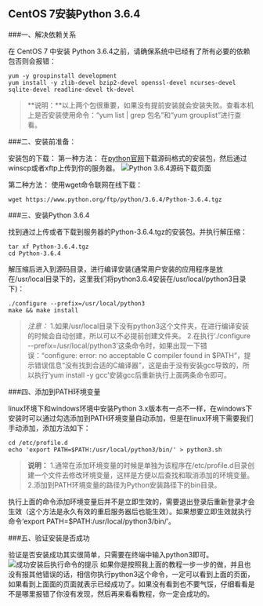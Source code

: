 ## CentOS 7安装Python 3.6.4

###一、解决依赖关系

在 CentOS 7 中安装 Python 3.6.4之前，请确保系统中已经有了所有必要的依赖包否则会报错：
```Shell
yum -y groupinstall development
yum install -y zlib-devel bzip2-devel openssl-devel ncurses-devel sqlite-devel readline-devel tk-devel
```
>**说明：**以上两个包很重要，如果没有提前安装就会安装失败。查看本机上是否安装使用命令：“yum list | grep 包名”和“yum grouplist”进行查看。

###二、安装前准备：

安装包的下载：
第一种方法：
在[python官网](https://www.python.org/)下载源码格式的安装包，然后通过winscp或者xftp上传到你的服务器。
![Python 3.6.4源码下载页面](https://upload-images.jianshu.io/upload_images/10930505-1a7d1b6ac0d75b08.PNG?imageMogr2/auto-orient/strip%7CimageView2/2/w/1240)

第二种方法：
使用wget命令联网在线下载：
```Shell
wget https://www.python.org/ftp/python/3.6.4/Python-3.6.4.tgz
```

###三、安装Python 3.6.4

找到通过上传或者下载到服务器的Python-3.6.4.tgz的安装包。并执行解压缩：
```Shell
tar xf Python-3.6.4.tgz
cd Python-3.6.4
```
解压缩后进入到源码目录，进行编译安装(通常用户安装的应用程序是放在/usr/local目录下的，这里我们将python3.6.4安装在/usr/local/python3目录下)：
```Shell
./configure --prefix=/usr/local/python3
make && make install
```
>*注意：*
>1.如果/usr/local目录下没有python3这个文件夹，在进行编译安装的时候会自动创建，所以可以不必提前创建文件夹。
>2.在执行‘./configure --prefix=/usr/local/python3’这条命令时，如果出现一下错误：“configure: error: no acceptable C compiler found in $PATH”，提示错误信息“没有找到合适的C编译器”，这是由于没有安装gcc导致的，所以执行‘yum install -y gcc’安装gcc后重新执行上面两条命令即可。

###四、添加到PATH环境变量

linux环境下和windows环境中安装Python 3.x版本有一点不一样，在windows下安装时可以通过勾选添加到PATH环境变量自动添加，但是在linux环境下需要我们手动添加，添加方法如下：
```Shell
cd /etc/profile.d
echo 'export PATH=$PATH:/usr/local/python3/bin/' > python3.sh
```
>**说明：**
>1.通常在添加环境变量的时候是单独为该程序在/etc/profile.d目录创建一个文件去修改环境变量，这样是方便以后查找和取消添加的环境变量。
>2.添加到PATH环境变量的路径为Python安装路径下的bin目录。

执行上面的命令添加环境变量后并不是立即生效的，需要退出登录后重新登录才会生效（这个方法是永久有效的重启服务器后也能生效）。如果想要立即生效就执行命令‘export PATH=$PATH:/usr/local/python3/bin/’。


###五、验证安装是否成功

验证是否安装成功其实很简单，只需要在终端中输入python3即可。
![成功安装后执行命令的提示](https://upload-images.jianshu.io/upload_images/10930505-1b20709c12db1976.PNG?imageMogr2/auto-orient/strip%7CimageView2/2/w/1240)
如果你是按照我上面的教程一步一步的做，并且也没有报其他错误的话，相信你执行python3这个命令，一定可以看到上面的页面，如果看到上面面的页面就表示已经成功了。如果没有看到也不要气馁，仔细看看是不是哪里报错了你没有发现，然后再来看看教程，你一定会成功的。